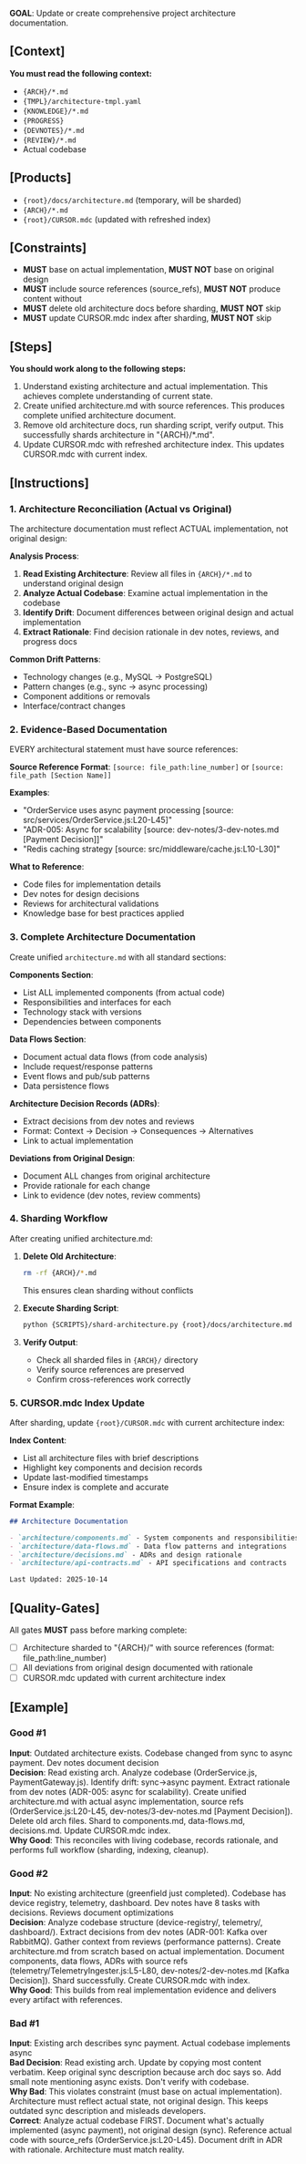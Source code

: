 **GOAL**: Update or create comprehensive project architecture documentation.

## [Context]
**You must read the following context:**
- `{ARCH}/*.md`
- `{TMPL}/architecture-tmpl.yaml`
- `{KNOWLEDGE}/*.md`
- `{PROGRESS}`
- `{DEVNOTES}/*.md`
- `{REVIEW}/*.md`
- Actual codebase

## [Products]
- `{root}/docs/architecture.md` (temporary, will be sharded)
- `{ARCH}/*.md`
- `{root}/CURSOR.mdc` (updated with refreshed index)

## [Constraints]
- **MUST** base on actual implementation, **MUST NOT** base on original design
- **MUST** include source references (source_refs), **MUST NOT** produce content without
- **MUST** delete old architecture docs before sharding, **MUST NOT** skip
- **MUST** update CURSOR.mdc index after sharding, **MUST NOT** skip

## [Steps]
**You should work along to the following steps:**
1. Understand existing architecture and actual implementation. This achieves complete understanding of current state.
2. Create unified architecture.md with source references. This produces complete unified architecture document.
3. Remove old architecture docs, run sharding script, verify output. This successfully shards architecture in "{ARCH}/*.md".
4. Update CURSOR.mdc with refreshed architecture index. This updates CURSOR.mdc with current index.

## [Instructions]

### 1. Architecture Reconciliation (Actual vs Original)
The architecture documentation must reflect ACTUAL implementation, not original design:

**Analysis Process**:
1. **Read Existing Architecture**: Review all files in `{ARCH}/*.md` to understand original design
2. **Analyze Actual Codebase**: Examine actual implementation in the codebase
3. **Identify Drift**: Document differences between original design and actual implementation
4. **Extract Rationale**: Find decision rationale in dev notes, reviews, and progress docs

**Common Drift Patterns**:
- Technology changes (e.g., MySQL → PostgreSQL)
- Pattern changes (e.g., sync → async processing)
- Component additions or removals
- Interface/contract changes

### 2. Evidence-Based Documentation
EVERY architectural statement must have source references:

**Source Reference Format**: `[source: file_path:line_number]` or `[source: file_path [Section Name]]`

**Examples**:
- "OrderService uses async payment processing [source: src/services/OrderService.js:L20-L45]"
- "ADR-005: Async for scalability [source: dev-notes/3-dev-notes.md [Payment Decision]]"
- "Redis caching strategy [source: src/middleware/cache.js:L10-L30]"

**What to Reference**:
- Code files for implementation details
- Dev notes for design decisions
- Reviews for architectural validations
- Knowledge base for best practices applied

### 3. Complete Architecture Documentation
Create unified `architecture.md` with all standard sections:

**Components Section**:
- List ALL implemented components (from actual code)
- Responsibilities and interfaces for each
- Technology stack with versions
- Dependencies between components

**Data Flows Section**:
- Document actual data flows (from code analysis)
- Include request/response patterns
- Event flows and pub/sub patterns
- Data persistence flows

**Architecture Decision Records (ADRs)**:
- Extract decisions from dev notes and reviews
- Format: Context → Decision → Consequences → Alternatives
- Link to actual implementation

**Deviations from Original Design**:
- Document ALL changes from original architecture
- Provide rationale for each change
- Link to evidence (dev notes, review comments)

### 4. Sharding Workflow
After creating unified architecture.md:

1. **Delete Old Architecture**:
   ```bash
   rm -rf {ARCH}/*.md
   ```
   This ensures clean sharding without conflicts

2. **Execute Sharding Script**:
   ```bash
   python {SCRIPTS}/shard-architecture.py {root}/docs/architecture.md {ARCH}/
   ```

3. **Verify Output**:
   - Check all sharded files in `{ARCH}/` directory
   - Verify source references are preserved
   - Confirm cross-references work correctly

### 5. CURSOR.mdc Index Update
After sharding, update `{root}/CURSOR.mdc` with current architecture index:

**Index Content**:
- List all architecture files with brief descriptions
- Highlight key components and decision records
- Update last-modified timestamps
- Ensure index is complete and accurate

**Format Example**:
```markdown
## Architecture Documentation

- `architecture/components.md` - System components and responsibilities
- `architecture/data-flows.md` - Data flow patterns and integrations
- `architecture/decisions.md` - ADRs and design rationale
- `architecture/api-contracts.md` - API specifications and contracts

Last Updated: 2025-10-14
```

## [Quality-Gates]
All gates **MUST** pass before marking complete:
- [ ] Architecture sharded to "{ARCH}/" with source references (format: file_path:line_number)
- [ ] All deviations from original design documented with rationale
- [ ] CURSOR.mdc updated with current architecture index

## [Example]

### Good #1
**Input**: Outdated architecture exists. Codebase changed from sync to async payment. Dev notes document decision  
**Decision**: Read existing arch. Analyze codebase (OrderService.js, PaymentGateway.js). Identify drift: sync→async payment. Extract rationale from dev notes (ADR-005: async for scalability). Create unified architecture.md with actual async implementation, source refs (OrderService.js:L20-L45, dev-notes/3-dev-notes.md [Payment Decision]). Delete old arch files. Shard to components.md, data-flows.md, decisions.md. Update CURSOR.mdc index.  
**Why Good**: This reconciles with living codebase, records rationale, and performs full workflow (sharding, indexing, cleanup).

### Good #2
**Input**: No existing architecture (greenfield just completed). Codebase has device registry, telemetry, dashboard. Dev notes have 8 tasks with decisions. Reviews document optimizations  
**Decision**: Analyze codebase structure (device-registry/, telemetry/, dashboard/). Extract decisions from dev notes (ADR-001: Kafka over RabbitMQ). Gather context from reviews (performance patterns). Create architecture.md from scratch based on actual implementation. Document components, data flows, ADRs with source refs (telemetry/TelemetryIngester.js:L5-L80, dev-notes/2-dev-notes.md [Kafka Decision]). Shard successfully. Create CURSOR.mdc with index.  
**Why Good**: This builds from real implementation evidence and delivers every artifact with references.

### Bad #1
**Input**: Existing arch describes sync payment. Actual codebase implements async  
**Bad Decision**: Read existing arch. Update by copying most content verbatim. Keep original sync description because arch doc says so. Add small note mentioning async exists. Don't verify with codebase.  
**Why Bad**: This violates constraint (must base on actual implementation). Architecture must reflect actual state, not original design. This keeps outdated sync description and misleads developers.  
**Correct**: Analyze actual codebase FIRST. Document what's actually implemented (async payment), not original design (sync). Reference actual code with source_refs (OrderService.js:L20-L45). Document drift in ADR with rationale. Architecture must match reality.
